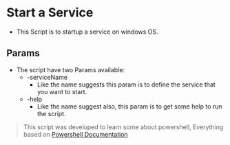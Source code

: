 # Start a Service
 - This Script is to startup a service on windows OS.

## Params
  * The script have two Params available:
    - -serviceName
      - Like the name suggests this param is to define the service that you want to start.
    - -help
      - Like the name suggest also, this param is to get some help to run the script.

>This script was developed to learn some about powershell,
>Everything based on [Powershell Documentation](https://docs.microsoft.com/en-us/powershell)
